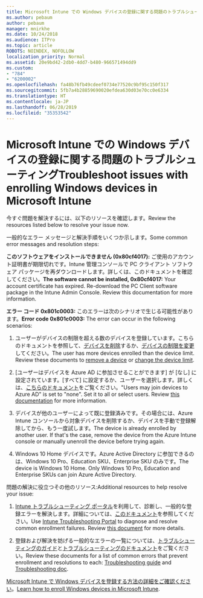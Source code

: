 ```yaml
---
title: Microsoft Intune での Windows デバイスの登録に関する問題のトラブルシューティング
ms.author: pebaum
author: pebaum
manager: mnirkhe
ms.date: 10/24/2018
ms.audience: ITPro
ms.topic: article
ROBOTS: NOINDEX, NOFOLLOW
localization_priority: Normal
ms.assetid: 20e9bd42-2db0-4dd7-b480-966571494dd9
ms.custom:
- "784"
- "6200002"
ms.openlocfilehash: fa48b76fb49cdeef0734e77520c9bf95c150f317
ms.sourcegitcommit: 5fb7a4b28859690020efdea630d03e70cc0e6334
ms.translationtype: HT
ms.contentlocale: ja-JP
ms.lasthandoff: 06/28/2019
ms.locfileid: "35353542"
---
```

# <a name="troubleshoot-issues-with-enrolling-windows-devices-in-microsoft-intune"></a><span data-ttu-id="bbf8b-102">Microsoft Intune での Windows デバイスの登録に関する問題のトラブルシューティング</span><span class="sxs-lookup"><span data-stu-id="bbf8b-102">Troubleshoot issues with enrolling Windows devices in Microsoft Intune</span></span>

<span data-ttu-id="bbf8b-103">今すぐ問題を解決するには、以下のリソースを確認します。</span><span class="sxs-lookup"><span data-stu-id="bbf8b-103">Review the resources listed below to resolve your issue now.</span></span>
  
<span data-ttu-id="bbf8b-104">一般的なエラー メッセージと解決手順をいくつか示します。</span><span class="sxs-lookup"><span data-stu-id="bbf8b-104">Some common error messages and resolution steps:</span></span>
  
 <span data-ttu-id="bbf8b-p101">**このソフトウェアをインストールできません (0x80cf4017):** ご使用のアカウント証明書が期限切れです。Intune 管理コンソールで PC クライアント ソフトウェア パッケージを再ダウンロードします。詳しくは、このドキュメントを確認してください。</span><span class="sxs-lookup"><span data-stu-id="bbf8b-p101">**The software cannot be installed, 0x80cf4017:** Your account certificate has expired. Re-download the PC Client software package in the Intune Admin Console. Review this documentation for more information.</span></span>
  
 <span data-ttu-id="bbf8b-108">**エラー コード 0x801c0003:** このエラーは次のシナリオで生じる可能性があります。</span><span class="sxs-lookup"><span data-stu-id="bbf8b-108">**Error code 0x801c0003:** The error can occur in the following scenarios:</span></span>
  
1. <span data-ttu-id="bbf8b-p102">ユーザーがデバイスの制限を超える数のデバイスを登録しています。こちらのドキュメントを参照して、[デバイスを削除](https://docs.microsoft.com/intune/devices-wipe)するか、[デバイスの制限を変更](https://docs.microsoft.com/intune/enrollment-restrictions-set#set-device-limit-restrictions)してください。</span><span class="sxs-lookup"><span data-stu-id="bbf8b-p102">The user has more devices enrolled than the device limit. Review these documents to [remove a device](https://docs.microsoft.com/intune/devices-wipe) or [change the device limit](https://docs.microsoft.com/intune/enrollment-restrictions-set#set-device-limit-restrictions).</span></span>

2. <span data-ttu-id="bbf8b-p103">[ユーザーはデバイスを Azure AD に参加させることができます] が [なし] に設定されています。[すべて] に設定するか、ユーザーを選択します。詳しくは、[こちらのドキュメント](https://docs.microsoft.com/azure/active-directory/device-management-azure-portal#configure-device-settings)をご覧ください。</span><span class="sxs-lookup"><span data-stu-id="bbf8b-p103">"Users may join devices to Azure AD" is set to "none". Set it to all or select users. Review [this documentation](https://docs.microsoft.com/azure/active-directory/device-management-azure-portal#configure-device-settings) for more information.</span></span>

3. <span data-ttu-id="bbf8b-p104">デバイスが他のユーザーによって既に登録済みです。その場合には、Azure Intune コンソールから対象デバイスを削除するか、デバイスを手動で登録解除してから、もう一度試します。</span><span class="sxs-lookup"><span data-stu-id="bbf8b-p104">The device is already enrolled by another user. If that's the case, remove the device from the Azure Intune console or manually unenroll the device before trying again.</span></span>

4. <span data-ttu-id="bbf8b-p105">Windows 10 Home デバイスです。Azure Active Directory に参加できるのは、Windows 10 Pro、Education SKU、Enterprise SKU のみです。</span><span class="sxs-lookup"><span data-stu-id="bbf8b-p105">The device is Windows 10 Home. Only Windows 10 Pro, Education and Enterprise SKUs can join Azure Active Directory.</span></span>

<span data-ttu-id="bbf8b-118">問題の解決に役立つその他のリソース:</span><span class="sxs-lookup"><span data-stu-id="bbf8b-118">Additional resources to help resolve your issue:</span></span>
  
1. <span data-ttu-id="bbf8b-p106">[Intune トラブルシューティング ポータル](https://devicemanagement.microsoft.com/#blade/Microsoft_Intune_DeviceSettings/TroubleshootBlade)を利用して、診断し、一般的な登録エラーを解決します。詳細については、[このドキュメント](https://docs.microsoft.com/intune/help-desk-operators)を参照してください。</span><span class="sxs-lookup"><span data-stu-id="bbf8b-p106">Use [Intune Troubleshooting Portal](https://devicemanagement.microsoft.com/#blade/Microsoft_Intune_DeviceSettings/TroubleshootBlade) to diagnose and resolve common enrollment failures. Review [this document](https://docs.microsoft.com/intune/help-desk-operators) for more details.</span></span>

2. <span data-ttu-id="bbf8b-121">登録および解決を妨げる一般的なエラーの一覧については、[トラブルシューティングのガイド](https://support.microsoft.com/help/4089533/troubleshooting-windows-device-enrollment-problems-in-microsoft-intune)と[トラブルシューティングのドキュメント](https://docs.microsoft.com/intune-classic/troubleshoot/troubleshoot-device-enrollment-in-intune)をご覧ください。</span><span class="sxs-lookup"><span data-stu-id="bbf8b-121">Review these documents for a list of common errors that prevent enrollment and resolutions to each: [Troubleshooting guide](https://support.microsoft.com/help/4089533/troubleshooting-windows-device-enrollment-problems-in-microsoft-intune) and [Troubleshooting doc](https://docs.microsoft.com/intune-classic/troubleshoot/troubleshoot-device-enrollment-in-intune).</span></span>

<span data-ttu-id="bbf8b-122">[Microsoft Intune で Windows デバイスを登録する方法の詳細をご確認ください](https://docs.microsoft.com/intune/windows-enroll)。</span><span class="sxs-lookup"><span data-stu-id="bbf8b-122">[Learn how to enroll Windows devices in Microsoft Intune](https://docs.microsoft.com/intune/windows-enroll).</span></span>
